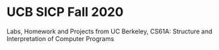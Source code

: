 # UCB SICP Fall 2020
Labs, Homework and Projects from UC Berkeley, CS61A: Structure and Interpretation of Computer Programs

